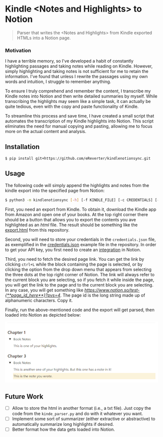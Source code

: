 # Kindle \<Notes and Highlights> to Notion

> Parser that writes the \<Notes and Highlights> from Kindle exported HTMLs into a Notion page.

### Motivation

I have a terrible memory, so I've developed a habit of constantly highlighting passages and taking notes while reading on Kindle. However, simply highlighting and taking notes is not sufficient for me to retain the information. I've found that unless I rewrite the passages using my own words and intuition, I struggle to remember anything.

To ensure I truly comprehend and remember the content, I transcribe my Kindle notes into Notion and then write detailed summaries by myself. While transcribing the highlights may seem like a simple task, it can actually be quite tedious, even with the copy and paste functionality of Kindle.

To streamline this process and save time, I have created a small script that automates the transcription of my Kindle highlights into Notion. This script eliminates the need for manual copying and pasting, allowing me to focus more on the actual content and analysis.

## Installation

```bash
$ pip install git+https://github.com/eReverter/kindlenotionsync.git
```

## Usage

The following code will simply append the highlights and notes from the kindle export into the specified page from Notion:

```bash
$ python3 -m kindlenotionsync [-h] [-f KINDLE_FILE] [-c CREDENTIALS] [-p PAGE_ID]
```

First, you need an export from Kindle. To obtain it, download the Kindle app from Amazon and open one of your books. At the top right corner there should be a button that allows you to export the contents you ave highlighted as an *html* file. The result should be something like the [export.html](export.html) from this repository. 

Second, you will need to store your credentials in the `credentials.json` file, as exemplified in the [credentials.json](credentials.json) example file in the repository. In order to get your API key, you first need to create an [integration](https://www.notion.so/my-integrations) in Notion.

Third, you need to fetch the desired page link. You can get the link by clicking `ctrl+L` while the block containing the page is selected, or by clicking the option from the drop down menu that appears from selecting the three dots at the top right corner of Notion. The link will always refer to the current block you are selecting, so if you fetch it while inside the page, you will get the link to the page and to the current block you are selecting. In any case, you will get something like *https://www.notion.so/test-{**page_id_here**}?pvs=4*. The page id is the long string made up of alphanumeric characters. Copy it.

Finally, run the above-mentioned code and the export will get parsed, then loaded into Notion as depicted below:

![Parsed Notes and Highlights to Notion](notion.png)


## Future Work
- [ ] Allow to store the html in another format (i.e., a txt file). Just copy the code from the `kinde_parser.py` and do with it whatever you want.
- [ ] Implement some sort of summarizer (either extractive or abstractive) to automatically summarize long highlights if desired.
- [ ] Better format how the data gets loaded into Notion. 
